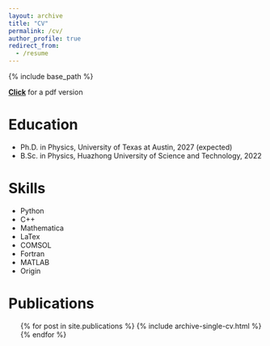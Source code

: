 ```yaml
---
layout: archive
title: "CV"
permalink: /cv/
author_profile: true
redirect_from:
  - /resume
---
```


{% include base_path %}

<!--[**Click here**](https://www.dropbox.com/s/kl5alwh0rr6aute/ze_CV.pdf?dl=0) for a pdf version (continue to website)-->
[**Click**](http://ze-ouyang.github.io/files/ze_CV.pdf)  for a pdf version

Education
======
* Ph.D. in Physics, University of Texas at Austin, 2027 (expected)
* B.Sc. in Physics, Huazhong University of Science and Technology, 2022

Skills
======
* Python
* C++
* Mathematica
* LaTex
* COMSOL
* Fortran
* MATLAB
* Origin

Publications
======
  <ul>{% for post in site.publications %}
    {% include archive-single-cv.html %}
  {% endfor %}</ul>
  
<!-- Talks
======
  <ul>{% for post in site.talks %}
    {% include archive-single-talk-cv.html %}
  {% endfor %}</ul>
  
Teaching
======
  <ul>{% for post in site.teaching %}
    {% include archive-single-cv.html %}
  {% endfor %}</ul>
  
Service and leadership
======
* Currently signed in to 43 different slack teams
 -->
